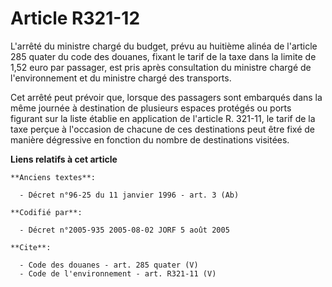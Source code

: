 # Article R321-12

L'arrêté du ministre chargé du budget, prévu au huitième alinéa de l'article 285 quater du code des douanes, fixant le tarif
de la taxe dans la limite de 1,52 euro par passager, est pris après consultation du ministre chargé de l'environnement et du
ministre chargé des transports. 

Cet arrêté peut prévoir que, lorsque des passagers sont embarqués dans la même journée à destination de plusieurs espaces
protégés ou ports figurant sur la liste établie en application de l'article R. 321-11, le tarif de la taxe perçue à
l'occasion de chacune de ces destinations peut être fixé de manière dégressive en fonction du nombre de destinations
visitées.

**Liens relatifs à cet article**

	**Anciens textes**:

	  - Décret n°96-25 du 11 janvier 1996 - art. 3 (Ab)

	**Codifié par**:

	  - Décret n°2005-935 2005-08-02 JORF 5 août 2005

	**Cite**:

	  - Code des douanes - art. 285 quater (V)
	  - Code de l'environnement - art. R321-11 (V)

